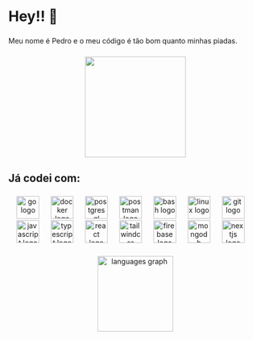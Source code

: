 <h1 align="left">Hey!! 👋</h1>

###

<p align="left">Meu nome é Pedro e o meu código é tão bom quanto minhas piadas.</p>

###

<div align="center">
  <img height="200" src="https://media1.tenor.com/m/eFiBVYw0EmEAAAAd/work-working.gif"  />
</div>

###

<h2 align="left">Já codei com:</h2>

###

<div align="center">
  <img src="https://skillicons.dev/icons?i=go" height="45" alt="go logo"  />
  <img width="15" />
  <img src="https://skillicons.dev/icons?i=docker" height="45" alt="docker logo"  />
  <img width="15" />
  <img src="https://skillicons.dev/icons?i=postgres" height="45" alt="postgresql logo"  />
  <img width="15" />
  <img src="https://skillicons.dev/icons?i=postman" height="45" alt="postman logo"  />
  <img width="15" />
  <img src="https://skillicons.dev/icons?i=bash" height="45" alt="bash logo"  />
  <img width="15" />
  <img src="https://skillicons.dev/icons?i=linux" height="45" alt="linux logo"  />
  <img width="15" />
  <img src="https://skillicons.dev/icons?i=git" height="45" alt="git logo"  />
  <img width="15" />
  <img src="https://skillicons.dev/icons?i=js" height="45" alt="javascript logo"  />
  <img width="15" />
  <img src="https://skillicons.dev/icons?i=ts" height="45" alt="typescript logo"  />
  <img width="15" />
  <img src="https://skillicons.dev/icons?i=react" height="45" alt="react logo"  />
  <img width="15" />
  <img src="https://skillicons.dev/icons?i=tailwind" height="45" alt="tailwindcss logo"  />
  <img width="15" />
  <img src="https://skillicons.dev/icons?i=firebase" height="45" alt="firebase logo"  />
  <img width="15" />
  <img src="https://skillicons.dev/icons?i=mongodb" height="45" alt="mongodb logo"  />
  <img width="15" />
  <img src="https://skillicons.dev/icons?i=nextjs" height="45" alt="nextjs logo"  />
  <img width="15" />
</div>

###

<div align="center">
  <img src="https://github-readme-stats.vercel.app/api/top-langs?username=PedroMartini98&locale=en&hide_title=false&layout=compact&card_width=320&langs_count=5&theme=dracula&hide_border=false&order=2" height="150" alt="languages graph"  />
</div>

###
